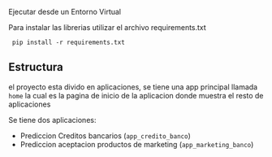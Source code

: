 Ejecutar desde un Entorno Virtual

Para instalar las librerias utilizar el archivo requirements.txt

``` pip install -r requirements.txt```

## Estructura
el proyecto esta divido en aplicaciones, se tiene una app principal llamada
```home``` la cual es la pagina de inicio de la aplicacion donde muestra el resto de aplicaciones

Se tiene dos aplicaciones:
* Prediccion Creditos bancarios (```app_credito_banco```)
* Prediccion aceptacion productos de marketing (```app_marketing_banco```)

